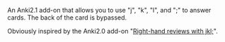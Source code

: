 An Anki2.1 add-on that allows you to use "j", "k", "l", and ";" to answer cards. The back of the card is bypassed.

Obviously inspired by the Anki2.0 add-on "[Right-hand reviews with jkl;](https://ankiweb.net/shared/info/1310550323)".
